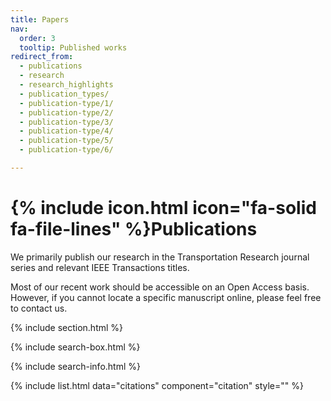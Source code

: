 ```yaml
---
title: Papers
nav:
  order: 3
  tooltip: Published works
redirect_from: 
  - publications
  - research
  - research_highlights
  - publication_types/
  - publication-type/1/
  - publication-type/2/
  - publication-type/3/
  - publication-type/4/
  - publication-type/5/
  - publication-type/6/

---
```


# {% include icon.html icon="fa-solid fa-file-lines" %}Publications

We primarily publish our research in the Transportation Research journal series and relevant IEEE Transactions titles. 

Most of our recent work should be accessible on an Open Access basis. However, if you cannot locate a specific manuscript online, please feel free to contact us.



{% include section.html %}

{% include search-box.html %}

{% include search-info.html %}

{% include list.html data="citations" component="citation"  style="" %}
